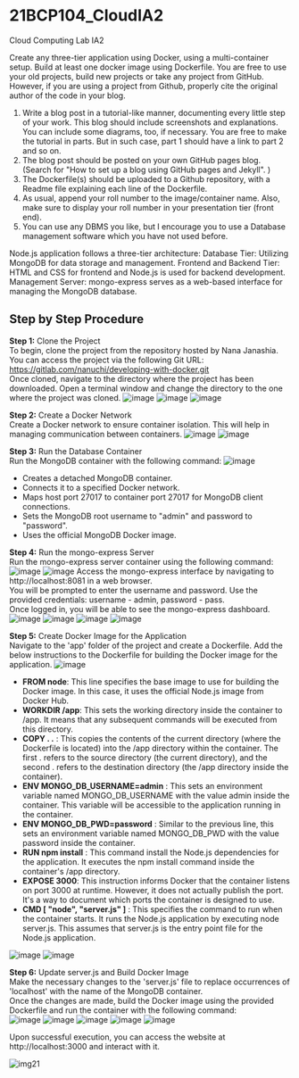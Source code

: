 # 21BCP104_CloudIA2
Cloud Computing Lab IA2

Create any three-tier application using Docker, using a multi-container setup. Build at least one docker image using Dockerfile. You are free to use your old projects, build new projects or take any project from GitHub. However, if you are using a project from Github, properly cite the original author of the code in your blog. 


1. Write a blog post in a tutorial-like manner, documenting every little step of your work. This blog should include screenshots and explanations. You can include some diagrams, too, if necessary. You are free to make the tutorial in parts. But in such case, part 1 should have a link to part 2 and so on.  
2. The blog post should be posted on your own GitHub pages blog. (Search for "How to set up a blog using GitHub pages and Jekyll". )
3. The Dockerfile(s) should be uploaded to a Github repository, with a Readme file explaining each line of the Dockerfile.  
4. As usual, append your roll number to the image/container name. Also, make sure to display your roll number in your presentation tier (front end). 
5. You can use any DBMS you like, but I encourage you to use a Database management software which you have not used before. 

Node.js application follows a three-tier architecture:
Database Tier: Utilizing MongoDB for data storage and management.
Frontend and Backend Tier: HTML and CSS for frontend and Node.js is used for backend development.
Management Server: mongo-express serves as a web-based interface for managing the MongoDB database.

## Step by Step Procedure
**Step 1:** Clone the Project<br>
To begin, clone the project from the repository hosted by Nana Janashia.<br> You can access the project via the following Git URL:
https://gitlab.com/nanuchi/developing-with-docker.git<br>
Once cloned, navigate to the directory where the project has been downloaded.
Open a terminal window and change the directory to the one where the project was cloned.
![image](https://github.com/MahekRohitGor/21BCP104_CloudIA2/assets/101034649/c7a8f050-9f8b-4049-b23b-2699efd5e2f2)
![image](https://github.com/MahekRohitGor/21BCP104_CloudIA2/assets/101034649/813debc8-af8f-4638-a8a6-c0665709b5ce)
![image](https://github.com/MahekRohitGor/21BCP104_CloudIA2/assets/101034649/ab8dae8a-1946-40e6-ab02-3cdf63a100ae)

**Step 2:** Create a Docker Network <br>
Create a Docker network to ensure container isolation. This will help in managing communication between containers.
![image](https://github.com/MahekRohitGor/21BCP104_CloudIA2/assets/101034649/2ab1f2d1-172b-40cf-ba37-7686a847f3f0)
![image](https://github.com/MahekRohitGor/21BCP104_CloudIA2/assets/101034649/6b87598b-14fe-4f74-b2b2-4ef638d1e9f0)

**Step 3:** Run the Database Container<br>
Run the MongoDB container with the following command:
![image](https://github.com/MahekRohitGor/21BCP104_CloudIA2/assets/101034649/a78d0a10-7274-474a-bcc2-fa92e84d352e)

- Creates a detached MongoDB container.
- Connects it to a specified Docker network.
- Maps host port 27017 to container port 27017 for MongoDB client connections.
- Sets the MongoDB root username to "admin" and password to "password".
- Uses the official MongoDB Docker image.

**Step 4:** Run the mongo-express Server<br>
Run the mongo-express server container using the following command:
![image](https://github.com/MahekRohitGor/21BCP104_CloudIA2/assets/101034649/43896d9e-7d00-4ac1-b663-5c8a3ca53f21)
![image](https://github.com/MahekRohitGor/21BCP104_CloudIA2/assets/101034649/d39bbb6d-534e-499f-a400-40b631c56e44)
Access the mongo-express interface by navigating to http://localhost:8081 in a web browser.<br> You will be prompted to enter the username and password. Use the provided credentials: username - admin, password - pass.<br>
Once logged in, you will be able to see the mongo-express dashboard.<br>
![image](https://github.com/MahekRohitGor/21BCP104_CloudIA2/assets/101034649/dc14efd4-0f79-4d1f-ac6e-8505816933fb)
![image](https://github.com/MahekRohitGor/21BCP104_CloudIA2/assets/101034649/4e1d65ac-1a18-4afb-8aed-55ecb170a930)
![image](https://github.com/MahekRohitGor/21BCP104_CloudIA2/assets/101034649/671463ca-78f1-49ee-a4fa-2e7cb5bc934b)
![image](https://github.com/MahekRohitGor/21BCP104_CloudIA2/assets/101034649/e578ccfd-7a5f-405e-be30-0d08620b42c2)

**Step 5:** Create Docker Image for the Application<br>
Navigate to the 'app' folder of the project and create a Dockerfile. Add the below instructions to the Dockerfile for building the Docker image for the application.
![image](https://github.com/MahekRohitGor/21BCP104_CloudIA2/assets/101034649/067055b9-a1cd-442e-a5c7-9ba9589e8995)
- **FROM node**: This line specifies the base image to use for building the Docker image. In this case, it uses the official Node.js image from Docker Hub.<br>
- **WORKDIR /app**: This sets the working directory inside the container to /app. It means that any subsequent commands will be executed from this directory.<br>
- **COPY . .** : This copies the contents of the current directory (where the Dockerfile is located) into the /app directory within the container. The first . refers to the source directory (the current directory), and the second . refers to the destination directory (the /app directory inside the container).<br>
- **ENV MONGO_DB_USERNAME=admin** : This sets an environment variable named MONGO_DB_USERNAME with the value admin inside the container. This variable will be accessible to the application running in the container.
- **ENV MONGO_DB_PWD=password** : Similar to the previous line, this sets an environment variable named MONGO_DB_PWD with the value password inside the container.
- **RUN npm install** : This command install the Node.js dependencies for the application. It executes the npm install command inside the container's /app directory.
- **EXPOSE 3000**: This instruction informs Docker that the container listens on port 3000 at runtime. However, it does not actually publish the port. It's a way to document which ports the container is designed to use.
- **CMD [ "node", "server.js" ]** : This specifies the command to run when the container starts. It runs the Node.js application by executing node server.js. This assumes that server.js is the entry point file for the Node.js application.

![image](https://github.com/MahekRohitGor/21BCP104_CloudIA2/assets/101034649/09531bc6-9ca8-4614-8406-2e00dbebaefe)
![image](https://github.com/MahekRohitGor/21BCP104_CloudIA2/assets/101034649/9c1e3eed-45d4-4c65-b0d9-885bbd9b82cc)


**Step 6:** Update server.js and Build Docker Image<br>
Make the necessary changes to the 'server.js' file to replace occurrences of 'localhost' with the name of the MongoDB container.<br>
Once the changes are made, build the Docker image using the provided Dockerfile and run the container with the following command:<br>
![image](https://github.com/MahekRohitGor/21BCP104_CloudIA2/assets/101034649/f7b4e754-d152-4fc8-8dca-f8ea86879355)
![image](https://github.com/MahekRohitGor/21BCP104_CloudIA2/assets/101034649/d7bf393e-a8d3-4410-9904-3c35f74a507a)
![image](https://github.com/MahekRohitGor/21BCP104_CloudIA2/assets/101034649/0df89e9d-d3c3-4e66-9c8f-4b1118918d85)
![image](https://github.com/MahekRohitGor/21BCP104_CloudIA2/assets/101034649/5768a8d5-5fcf-4601-a9fc-4df50f411acc)
![image](https://github.com/MahekRohitGor/21BCP104_CloudIA2/assets/101034649/72aa425f-a5c0-4f92-acf4-a909c57b89ba)

Upon successful execution, you can access the website at http://localhost:3000 and interact with it. <br>

![img21](../assets/lib/image.png)
